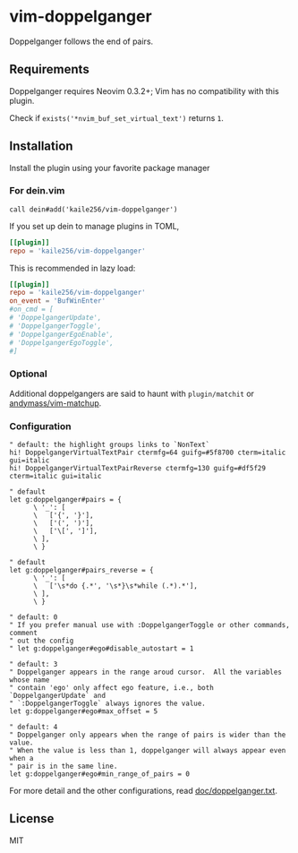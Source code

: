 # vim-doppelganger

Doppelganger follows the end of pairs.

## Requirements

Doppelganger requires Neovim 0.3.2+;
Vim has no compatibility with this plugin.

Check if `exists('*nvim_buf_set_virtual_text')` returns `1`.

## Installation

Install the plugin using your favorite package manager

### For dein.vim

```vim
call dein#add('kaile256/vim-doppelganger')
```

If you set up dein to manage plugins in TOML,

```toml
[[plugin]]
repo = 'kaile256/vim-doppelganger'
```

This is recommended in lazy load:

```toml
[[plugin]]
repo = 'kaile256/vim-doppelganger'
on_event = 'BufWinEnter'
#on_cmd = [
# 'DoppelgangerUpdate',
# 'DoppelgangerToggle',
# 'DoppelgangerEgoEnable',
# 'DoppelgangerEgoToggle',
#]
```

### Optional

Additional doppelgangers are said to haunt with `plugin/matchit` or
[andymass/vim-matchup](https://github.com/andymass/vim-matchup).

### Configuration

```vim
" default: the highlight groups links to `NonText`
hi! DoppelgangerVirtualTextPair ctermfg=64 guifg=#5f8700 cterm=italic gui=italic
hi! DoppelgangerVirtualTextPairReverse ctermfg=130 guifg=#df5f29 cterm=italic gui=italic

" default
let g:doppelganger#pairs = {
      \ '_': [
      \   ['{', '}'],
      \   ['(', ')'],
      \   ['\[', ']'],
      \ ],
      \ }

" default
let g:doppelganger#pairs_reverse = {
      \ '_': [
      \   ['\s*do {.*', '\s*}\s*while (.*).*'],
      \ ],
      \ }

" default: 0
" If you prefer manual use with :DoppelgangerToggle or other commands, comment
" out the config
" let g:doppelganger#ego#disable_autostart = 1

" default: 3
" Doppelganger appears in the range aroud cursor.  All the variables whose name
" contain 'ego' only affect ego feature, i.e., both `DoppelgangerUpdate` and
" `:DoppelgangerToggle` always ignores the value.
let g:doppelganger#ego#max_offset = 5

" default: 4
" Doppelganger only appears when the range of pairs is wider than the value.
" When the value is less than 1, doppelganger will always appear even when a
" pair is in the same line.
let g:doppelganger#ego#min_range_of_pairs = 0
```

For more detail and the other configurations, read
[doc/doppelganger.txt](https://github.com/kaile256/vim-doppelganger/blob/master/doc/doppelganger.txt).

## License

MIT

